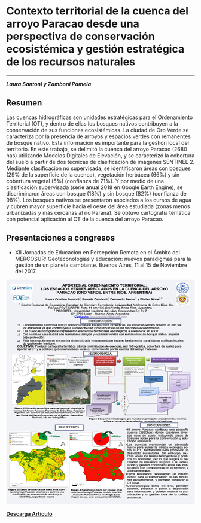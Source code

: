 # Contexto territorial de la cuenca del arroyo Paracao desde una perspectiva de conservación  ecosistémica y gestión estratégica de los recursos naturales
---

***Laura Santoni y Zamboni Pamela***

## **Resumen**

Las cuencas hidrográficas son unidades estratégicas para el Ordenamiento Territorial (OT), y dentro de ellas los bosques nativos contribuyen a la conservación de sus funciones ecosistémicas. La ciudad de Oro Verde se caracteriza por la presencia de arroyos y espacios verdes con remanentes de bosque nativo. Esta información es importante para la gestión local del territorio. En este trabajo, se delimitó la cuenca del arroyo Paracao (2680 has) utilizando Modelos Digitales de Elevación, y se caracterizó la cobertura del suelo a partir de dos técnicas de clasificación de imágenes SENTINEL 2. Mediante clasificación no supervisada, se identificaron áreas con bosques (29% de la superficie de la cuenca), vegetación herbácea (66%) y sin cobertura vegetal (5%) (confianza de 71%). Y por medio de una clasificación supervisada (serie anual 2018 en Google Earth Engine), se discriminaron áreas con bosque (18%) y sin bosque (82%) (confianza de 98%). Los bosques nativos se presentaron asociados a los cursos de agua y cubren mayor superficie hacia el oeste del área estudiada (zonas menos urbanizadas y más cercanas al río Paraná). Se obtuvo cartografía temática con potencial aplicación al OT de la cuenca del arroyo Paracao.

## **Presentaciones a congresos**

* XII Jornadas de Educación en Percepción Remota en el Ámbito del MERCOSUR: Geoteconologías y educación: nuevos paradigmas para la gestión de un planeta cambiante. Buenos Aires, 11 al 15 de Noviembre del 2017.

<img src="https://github.com/IDE-FCyT/IDE-FCyT/blob/main/images/poster_paracao.jpg?raw=true" width="700" height="600" />


<a href="https://drive.google.com/file/d/1uLjlWpnqLyuavL0-w7j1CcYb1sg4ik2f/view?usp=sharing" target="_blank" download="Informe">**Descarga Artículo**</a>